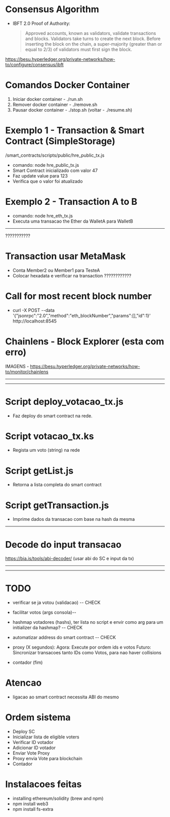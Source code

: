# Consensus Algorithm
- IBFT 2.0 Proof of Authority: 
    > Approved accounts, known as validators, validate transactions and blocks. Validators take turns to create the next block. Before inserting the block on the chain, a  super-majority (greater than or equal to 2/3) of validators must first sign the block.

https://besu.hyperledger.org/private-networks/how-to/configure/consensus/ibft

# Comandos Docker Container
1. Iniciar docker container - ./run.sh
2. Remover docker container - ./remove.sh
3. Pausar docker container - ./stop.sh (voltar - ./resume.sh)

# Exemplo 1 - Transaction & Smart Contract (SimpleStorage)
/smart_contracts/scripts/public/hre_public_tx.js

- comando: node hre_public_tx.js
- Smart Contract inicializado com valor 47
- Faz update value para 123
- Verifica que o valor foi atualizado

# Exemplo 2 - Transaction A to B

- comando: node hre_eth_tx.js
- Executa uma transacao the Ether da WalletA para WalletB

----------------------------------------------------

???????????
# Transaction usar MetaMask
- Conta Member2 ou Member1 para TesteA
- Colocar hexadata e verificar na transaction
????????????


# Call for most recent block number

- curl -X POST --data '{"jsonrpc":"2.0","method":"eth_blockNumber","params":[],"id":1}' http://localhost:8545


# Chainlens - Block Explorer (esta com erro)

IMAGENS - https://besu.hyperledger.org/private-networks/how-to/monitor/chainlens

----------------------------------------------------
----------------------------------------------------


# Script deploy_votacao_tx.js
 - Faz deploy do smart contract na rede.

# Script votacao_tx.ks
 - Regista um voto (string) na rede

# Script getList.js
- Retorna a lista completa do smart contract

# Script getTransaction.js
- Imprime dados da transacao com base na hash da mesma

----------------------------------------------------

# Decode do input transacao

https://bia.is/tools/abi-decoder/ (usar abi do SC e input da tx)


----------------------------------------------------
----------------------------------------------------

# TODO
- verificar se ja votou (validacao) -- CHECK
- facilitar votos (args consola)-- 
- hashmap votadores (hashs), ter lista no script e envir como arg para um initializer da hashmap? -- CHECK
- automatizar address do smart contract -- CHECK

- proxy (X segundos):
    Agora: Execute por ordem ids e votos
    Futuro: Sincronizar transacoes tanto IDs como Votos, para nao haver collisions
- contador (fim)



# Atencao
- ligacao ao smart contract necessita ABI do mesmo

# Ordem sistema
- Deploy SC
- Inicializar lista de eligible voters
- Verificar ID votador
- Adicionar ID votador
- Enviar Vote Proxy
- Proxy envia Vote para blockchain
- Contador























# Instalacoes feitas
- installing ethereum/solidity (brew and npm)
- npm install web3
- npm install fs-extra